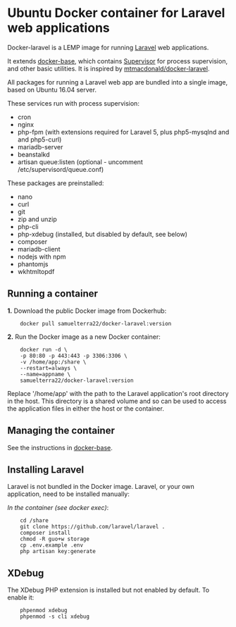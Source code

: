 Ubuntu Docker container for Laravel web applications
====================================================

Docker-laravel is a LEMP image for running
[Laravel](https://github.com/laravel/laravel) web applications.

It extends [docker-base](https://github.com/samuelterra22/docker-base), which
contains [Supervisor](http://supervisord.org) for process supervision, and other
basic utilities. It is inspired by
[mtmacdonald/docker-laravel](https://github.com/mtmacdonald/docker-laravel).

All packages for running a Laravel web app are bundled into a single image,
based on Ubuntu 16.04 server.

These services run with process supervision:

- cron
- nginx
- php-fpm (with extensions required for Laravel 5, plus php5-mysqlnd and and php5-curl)
- mariadb-server
- beanstalkd
- artisan queue:listen (optional - uncomment /etc/supervisord/queue.conf)

These packages are preinstalled:

- nano
- curl
- git
- zip and unzip
- php-cli
- php-xdebug (installed, but disabled by default, see below)
- composer
- mariadb-client
- nodejs with npm
- phantomjs
- wkhtmltopdf

Running a container
-------------------

**1.** Download the public Docker image from Dockerhub:

		docker pull samuelterra22/docker-laravel:version

**2.** Run the Docker image as a new Docker container:

		docker run -d \
		-p 80:80 -p 443:443 -p 3306:3306 \
		-v /home/app:/share \
		--restart=always \
		--name=appname \
		samuelterra22/docker-laravel:version

Replace '/home/app' with the path to the Laravel application's root directory in
the host. This directory is a shared volume and so can be used to access the
application files in either the host or the container.

Managing the container
----------------------

See the instructions in [docker-base](https://github.com/samuelterra22/docker-base).

Installing Laravel
------------------

Laravel is not bundled in the Docker image. Laravel, or your own application,
need to be installed manually:

*In the container (see docker exec)*:

		cd /share
		git clone https://github.com/laravel/laravel .
		composer install
		chmod -R guo+w storage
		cp .env.example .env
		php artisan key:generate

XDebug
------

The XDebug PHP extension is installed but not enabled by default. To enable it:

		phpenmod xdebug
		phpenmod -s cli xdebug
